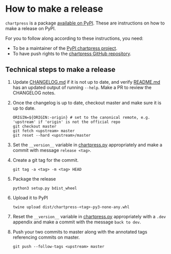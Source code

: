 # How to make a release

`chartpress` is a package [available on
PyPI](https://pypi.org/project/chartpress/). These are instructions on how to
make a release on PyPI.

For you to follow along according to these instructions, you need:
- To be a maintainer of the [PyPI chartpress
  project](https://pypi.org/project/chartpress/).
- To have push rights to the [chartpress GitHub repository](https://github.com/jupyterhub/chartpress).

## Technical steps to make a release

1. Update [CHANGELOG.md](CHANGELOG.md) if it is not up to date,
   and verify [README.md](README.md) has an updated output of running `--help`.
   Make a PR to review the CHANGELOG notes.

1. Once the changelog is up to date, checkout master and make sure it is up to date.

   ```
   ORIGIN=${ORIGIN:-origin} # set to the canonical remote, e.g. 'upstream' if 'origin' is not the official repo
   git checkout master
   git fetch <upstream> master
   git reset --hard <upstream>/master
   ```

1. Set the `__version__` variable in [chartpress.py](chartpress.py)
   appropriately and make a commit with message `release <tag>`.

1. Create a git tag for the commit.

   ```
   git tag -a <tag> -m <tag> HEAD
   ```

1. Package the release
   ```
   python3 setup.py bdist_wheel
   ```

1. Upload it to PyPI
   ```
   twine upload dist/chartpress-<tag>-py3-none-any.whl
   ```

1. Reset the `__version__` variable in [chartpress.py](chartpress.py)
   appropriately with a `.dev` appendix and make a commit with the message `back
   to dev`.

1. Push your two commits to master along with the annotated tags referencing
   commits on master.

   ```
   git push --follow-tags <upstream> master
   ```
